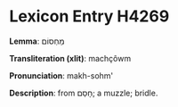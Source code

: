 # Lexicon Entry H4269

**Lemma**: מַחְסוֹם

**Transliteration (xlit)**: machçôwm

**Pronunciation**: makh-sohm'

**Description**:
from חָסַם; a muzzle; bridle.
